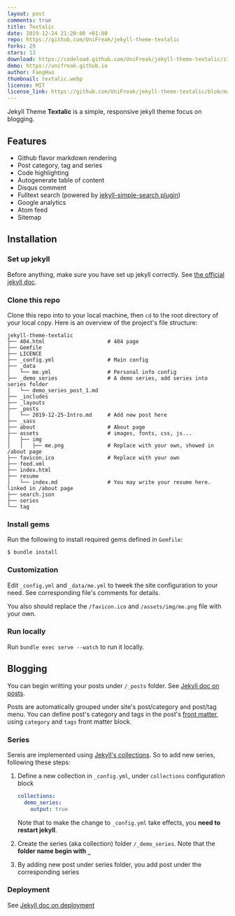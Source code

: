 ```yaml
---
layout: post
comments: true
title: Textalic
date: 2019-12-24 21:20:00 +01:00
repo: https://github.com/UniFreak/jekyll-theme-textalic
forks: 29
stars: 13
download: https://codeload.github.com/UniFreak/jekyll-theme-textalic/zip/master
demo: https://unifreak.github.io
author: FangHao
thumbnail: textalic.webp
license: MIT
license_link: https://github.com/UniFreak/jekyll-theme-textalic/blob/master/LICENCE
---
```


Jekyll Theme **Textalic** is a simple, responsive jekyll theme focus on blogging.

## Features

* Github flavor markdown rendering
* Post category, tag and series
* Code highlighting
* Autogenerate table of content
* Disqus comment
* Fulltext search (powered by [jekyll-simple-search plugin](https://github.com/christian-fei/Simple-Jekyll-Search))
* Google analytics
* Atom feed
* Sitemap

## Installation

### Set up jekyll

Before anything, make sure you have set up jekyll correctly. See [the official jekyll doc](https://jekyllrb.com/docs/).

### Clone this repo

Clone this repo into to your local machine, then `cd` to the root directory of your local copy. Here is an overview of the project's file structure:

```console
jekyll-theme-textalic
├── 404.html                    # 404 page
├── Gemfile
├── LICENCE
├── _config.yml                 # Main config
├── _data
│   └── me.yml                  # Personal info config
├── _demo_series                # A demo series, add series into series folder
│   └── demo_series_post_1.md
├── _includes
├── _layouts
├── _posts
│   └── 2019-12-25-Intro.md     # Add new post here
├── _sass
├── about                       # About page
├── assets                      # images, fonts, css, js...
│   ├── img
│   │   ├── me.png              # Replace with your own, showed in /about page
├── favicon.ico                 # Replace with your own
├── feed.xml
├── index.html
├── resume
│   └── index.md                # You may write your resume here. linked in /about page
├── search.json
├── series
└── tag
```

### Install gems

Run the following to install required gems defined in `Gemfile`:

`$ bundle install`

### Customization

Edit `_config.yml` and `_data/me.yml` to tweek the site configuration to your need. See corresponding file's comments for details.

You also should replace the `/favicon.ico` and `/assets/img/me.png` file with your own.

### Run locally

Run `bundle exec serve --watch` to run it locally.

## Blogging

You can begin writting your posts under `/_posts` folder. See [Jekyll doc on posts](https://jekyllrb.com/docs/posts/).

Posts are automatically grouped under site's post/category and post/tag menu. You can define post's category and tags in the post's [front matter](https://jekyllrb.com/docs/front-matter/), using `category` and `tags` front matter block.

### Series

Sereis are implemented using [Jekyll's collections](https://jekyllrb.com/docs/collections/). So to add new series, following these steps:

1. Define a new collection in `_config.yml`, under `collections` configuration block

    ```yaml
    collections:
      demo_series:
        output: true
    ```

    Note that to make the change to `_config.yml` take effects, you **need to restart jekyll**.

2. Create the series (aka collection) folder `/_demo_series`. Note that the **folder name begin with `_`**

3. By adding new post under series folder, you add post under the corresponding series

### Deployment

See [Jekyll doc on deployment](https://jekyllrb.com/docs/deployment/)
